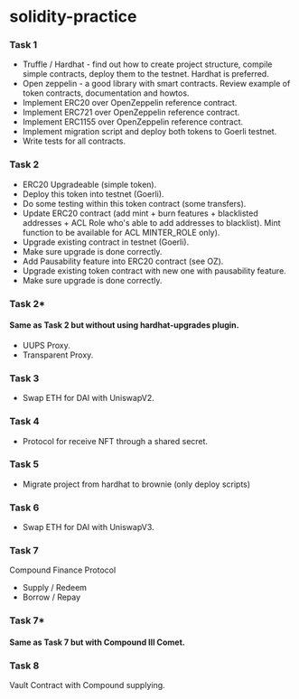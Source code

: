 # solidity-practice

### Task 1

- Truffle / Hardhat - find out how to create project structure, compile simple contracts, deploy them to the testnet. Hardhat is preferred. 
- Open zeppelin - a good library with smart contracts. Review example of token contracts, documentation and howtos. 
- Implement ERC20 over OpenZeppelin reference contract.
- Implement ERC721 over OpenZeppelin reference contract.
- Implement ERC1155 over OpenZeppelin reference contract.
- Implement migration script and deploy both tokens to Goerli testnet.
- Write tests for all contracts.

### Task 2

- ERC20 Upgradeable (simple token).
- Deploy this token into testnet (Goerli).
- Do some testing within this token contract (some transfers).
- Update ERC20 contract (add mint + burn features + blacklisted addresses + ACL Role who's able to add addresses to blacklist). Mint function to be available for ACL MINTER_ROLE only).
- Upgrade existing contract in testnet (Goerli).
- Make sure upgrade is done correctly.
- Add Pausability feature into ERC20 contract (see OZ).
- Upgrade existing token contract with new one with pausability feature.
- Make sure upgrade is done correctly.

### Task 2*

#### Same as Task 2 but without using hardhat-upgrades plugin.

- UUPS Proxy.
- Transparent Proxy.

### Task 3

- Swap ETH for DAI with UniswapV2.

### Task 4

- Protocol for receive NFT through a shared secret.

### Task 5

- Migrate project from hardhat to brownie (only deploy scripts)

### Task 6

- Swap ETH for DAI with UniswapV3.

### Task 7

Compound Finance Protocol

- Supply / Redeem
- Borrow / Repay

### Task 7*

#### Same as Task 7 but with Compound III Comet.

### Task 8

Vault Contract with Compound supplying.
